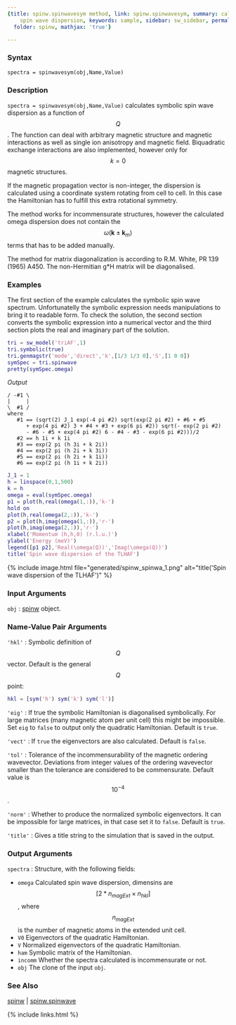 ```yaml
---
{title: spinw.spinwavesym method, link: spinw.spinwavesym, summary: calculates symbolic
    spin wave dispersion, keywords: sample, sidebar: sw_sidebar, permalink: spinw_spinwavesym,
  folder: spinw, mathjax: 'true'}

---
```

  
### Syntax
  
`spectra = spinwavesym(obj,Name,Value)`
  
### Description
  
`spectra = spinwavesym(obj,Name,Value)` calculates symbolic spin wave
dispersion as a function of $$Q$$. The function can deal with arbitrary
magnetic structure and magnetic interactions as well as single ion
anisotropy and magnetic field. Biquadratic exchange interactions are also
implemented, however only for $$k=0$$ magnetic structures.
  
If the magnetic propagation vector is non-integer, the dispersion is
calculated using a coordinate system rotating from cell to cell. In this
case the Hamiltonian has to fulfill this extra rotational symmetry.
   
The method works for incommensurate structures, however the calculated
omega dispersion does not contain the $$\omega(\mathbf{k}\pm \mathbf{k}_m)$$ terms that has to be
added manually.
   
The method for matrix diagonalization is according to R.M. White, PR 139
(1965) A450. The non-Hermitian g*H matrix will be diagonalised.
   
### Examples
 
The first section of the example calculates the symbolic spin wave
spectrum. Unfortunatelly the symbolic expression needs manipulations to
bring it to readable form. To check the solution, the second section
converts the symbolic expression into a numerical vector and the third
section plots the real and imaginary part of the solution.
 
```matlab
tri = sw_model('triAF',1)
tri.symbolic(true)
tri.genmagstr('mode','direct','k',[1/3 1/3 0],'S',[1 0 0])
symSpec = tri.spinwave
pretty(symSpec.omega)
```
*Output*
```
/ -#1 \
|     |
\  #1 /
where
   #1 == (sqrt(2) J_1 exp(-4 pi #2) sqrt(exp(2 pi #2) + #6 + #5
      + exp(4 pi #2) 3 + #4 + #3 + exp(6 pi #2)) sqrt(- exp(2 pi #2)
      - #6 - #5 + exp(4 pi #2) 6 - #4 - #3 - exp(6 pi #2)))/2
   #2 == h 1i + k 1i
   #3 == exp(2 pi (h 3i + k 2i))
   #4 == exp(2 pi (h 2i + k 3i))
   #5 == exp(2 pi (h 2i + k 1i))
   #6 == exp(2 pi (h 1i + k 2i))
```
 
```matlab
J_1 = 1
h = linspace(0,1,500)
k = h
omega = eval(symSpec.omega)
p1 = plot(h,real(omega(1,:)),'k-')
hold on
plot(h,real(omega(2,:)),'k-')
p2 = plot(h,imag(omega(1,:)),'r-')
plot(h,imag(omega(2,:)),'r-')
xlabel('Momentum (h,h,0) (r.l.u.)')
ylabel('Energy (meV)')
legend([p1 p2],'Real(\omega(Q))','Imag(\omega(Q))')
title('Spin wave dispersion of the TLHAF')
```
 
{% include image.html file="generated/spinw_spinwa_1.png" alt="title('Spin wave dispersion of the TLHAF')" %}
 
### Input Arguments
  
`obj`
: [spinw](spinw) object.
  
### Name-Value Pair Arguments
  
`'hkl'`
: Symbolic definition of $$Q$$ vector. Default is the general $$Q$$
  point:
  ```matlab
  hkl = [sym('h') sym('k') sym('l')]
  ```
  
`'eig'`
: If true the symbolic Hamiltonian is diagonalised symbolically. For
  large matrices (many magnetic atom per unit cell) this might be
  impossible. Set `eig` to `false` to output only the quadratic
  Hamiltonian. Default is `true`.
  
`'vect'`
: If `true` the eigenvectors are also calculated. Default is `false`.
  
`'tol'`
: Tolerance of the incommensurability of the magnetic
  ordering wavevector. Deviations from integer values of the
  ordering wavevector smaller than the tolerance are
  considered to be commensurate. Default value is $$10^{-4}$$.
  
`'norm'`
: Whether to produce the normalized symbolic eigenvectors. It can be
  impossible for large matrices, in that case set it to
  `false`. Default is `true`.
  
`'title'`
: Gives a title string to the simulation that is saved in the
  output.
 
### Output Arguments
 
`spectra`
: Structure, with the following fields:
  * `omega`   Calculated spin wave dispersion, dimensins are
              $$[2*n_{magExt}\times n_{hkl}]$$, where $$n_{magExt}$$ is the number of magnetic
              atoms in the extended unit cell.
  * `V0`      Eigenvectors of the quadratic Hamiltonian.
  * `V`       Normalized eigenvectors of the quadratic Hamiltonian.
  * `ham`     Symbolic matrix of the Hamiltonian.
  * `incomm`  Whether the spectra calculated is incommensurate or not.
  * `obj`     The clone of the input `obj`.
 
### See Also
 
[spinw](spinw) \| [spinw.spinwave](spinw_spinwave)
 

{% include links.html %}
